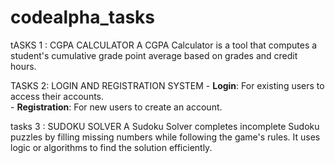 # codealpha_tasks
tASKS 1 : CGPA CALCULATOR
      A CGPA Calculator is a tool that computes a student's cumulative grade point average based on grades and credit hours.

TASKS 2: LOGIN AND REGISTRATION SYSTEM
      - **Login**: For existing users to access their accounts.  
      - **Registration**: For new users to create an account. 

tasks 3 : SUDOKU SOLVER 
      A Sudoku Solver completes incomplete Sudoku puzzles by filling missing numbers while following the game's rules. 
      It uses logic or algorithms to find the solution efficiently.


      
